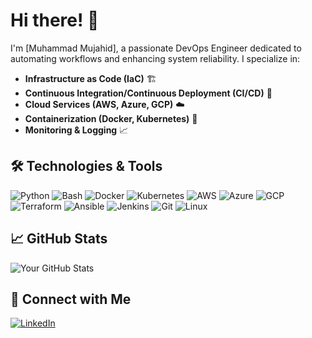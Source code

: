 # Hi there! 👋

I'm [Muhammad Mujahid], a passionate DevOps Engineer dedicated to automating workflows and enhancing system reliability. I specialize in:

- **Infrastructure as Code (IaC)** 🏗️
- **Continuous Integration/Continuous Deployment (CI/CD)** 🚀
- **Cloud Services (AWS, Azure, GCP)** ☁️
- **Containerization (Docker, Kubernetes)** 🐳
- **Monitoring & Logging** 📈

## 🛠️ Technologies & Tools

![Python](https://img.shields.io/badge/-Python-3776AB?style=flat-square&logo=python&logoColor=white)
![Bash](https://img.shields.io/badge/-Bash-4EAA25?style=flat-square&logo=gnu-bash&logoColor=white)
![Docker](https://img.shields.io/badge/-Docker-2496ED?style=flat-square&logo=docker&logoColor=white)
![Kubernetes](https://img.shields.io/badge/-Kubernetes-326CE5?style=flat-square&logo=kubernetes&logoColor=white)
![AWS](https://img.shields.io/badge/-AWS-232F3E?style=flat-square&logo=amazon-aws&logoColor=white)
![Azure](https://img.shields.io/badge/-Azure-0078D4?style=flat-square&logo=microsoft-azure&logoColor=white)
![GCP](https://img.shields.io/badge/-GCP-4285F4?style=flat-square&logo=google-cloud&logoColor=white)
![Terraform](https://img.shields.io/badge/-Terraform-623CE4?style=flat-square&logo=terraform&logoColor=white)
![Ansible](https://img.shields.io/badge/-Ansible-EE0000?style=flat-square&logo=ansible&logoColor=white)
![Jenkins](https://img.shields.io/badge/-Jenkins-D24939?style=flat-square&logo=jenkins&logoColor=white)
![Git](https://img.shields.io/badge/-Git-F05032?style=flat-square&logo=git&logoColor=white)
![Linux](https://img.shields.io/badge/-Linux-FCC624?style=flat-square&logo=linux&logoColor=black)

## 📈 GitHub Stats

![Your GitHub Stats](https://github-readme-stats.vercel.app/api?username=iacmujahid&show_icons=true&theme=radical)

## 🔗 Connect with Me

[![LinkedIn](https://img.shields.io/badge/-LinkedIn-0077B5?style=flat-square&logo=linkedin&logoColor=white)](https://www.linkedin.com/in/iacmujahid/)
<!--[![Twitter](https://img.shields.io/badge/-Twitter-1DA1F2?style=flat-square&logo=twitter&logoColor=white)](https://twitter.com/yourhandle) 
[![Personal Website](https://img.shields.io/badge/-Website-000000?style=flat-square&logo=About.me&logoColor=white)](https://yourwebsite.com)-->

